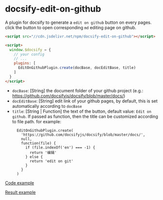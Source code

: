 # docsify-edit-on-github
A plugin for docsify to generate a `edit on github` button on every pages. click the button to open corresponding `md` editing page on github.

```html
<script src="//cdn.jsdelivr.net/npm/docsify-edit-on-github"></script>
```

```html
<script>
  window.$docsify = {
    // your config
    // ...
    plugins: [
      EditOnGithubPlugin.create(docBase, docEditBase, title)
    ]
  }
</script>
```

* `docBase`: [String] the document folder of your github project (e.g.: https://github.com/docsifyjs/docsify/blob/master/docs/)
* `docEditBase`: [String] edit link of your github pages, by default, this is set automatically according to `docBase`
* `title`: [String | Function] the text of the button, default value: `Edit on github`. If passed as function, then the title can be customized according to file path. for example:
  ```
    EditOnGithubPlugin.create(
      'https://github.com/docsifyjs/docsify/blob/master/docs/',
      null,
      function(file) {
        if (file.indexOf('en') === -1) {
          return '编辑'
        } else {
          return 'edit on git'
        }
      }
    )
  ```

[Code example](https://github.com/njleonzhang/vue-data-tables/blob/6bb632419506a14ceff559708180883097d5afa2/docs/index.html#L179-L181)

[Result example](https://www.njleonzhang.com/vue-data-tables/#/en-us/basic)

  
